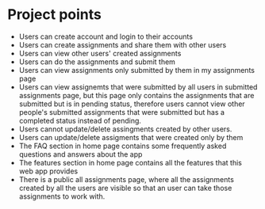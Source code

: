# Project points

- Users can create account and login to their accounts
- Users can create assignments and share them with other users
- Users can view other users' created assignments
- Users can do the assignments and submit them
- Users can view assignments only submitted by them in my assignments page
- Users can view assignemts that were submitted by all users in submitted assignments page, but this page only contains the assignments that are submitted but is in pending status, therefore users cannot view other people's submitted assignments that were submitted but has a completed status instead of pending.
- Users cannot update/delete assingments created by other users.
- Users can update/delete assigments that were created only by them
- The FAQ section in home page contains some frequently asked questions and answers about the app
- The features section in home page contains all the features that this web app provides
- There is a public all assignments page, where all the assignments created by all the users are visible so that an user can take those assignments to work with.
